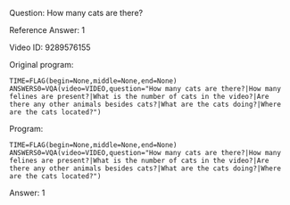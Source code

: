 Question: How many cats are there?

Reference Answer: 1

Video ID: 9289576155

Original program:

```
TIME=FLAG(begin=None,middle=None,end=None)
ANSWERS0=VQA(video=VIDEO,question="How many cats are there?|How many felines are present?|What is the number of cats in the video?|Are there any other animals besides cats?|What are the cats doing?|Where are the cats located?")
```

Program:

```
TIME=FLAG(begin=None,middle=None,end=None)
ANSWERS0=VQA(video=VIDEO,question="How many cats are there?|How many felines are present?|What is the number of cats in the video?|Are there any other animals besides cats?|What are the cats doing?|Where are the cats located?")
```

Answer: 1

